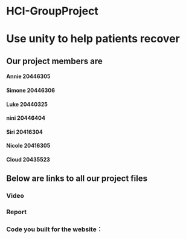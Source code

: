 # HCI-GroupProject 
# Use unity to help patients recover

## Our project members are 
#### Annie 20446305
#### Simone 20446306
#### Luke  20440325
#### nini 20446404 
#### Siri 20416304 
#### Nicole 20416305 
#### Cloud 20435523 

## Below are links to all our project files

### Video 
### Report 
### Code you built for the website：
